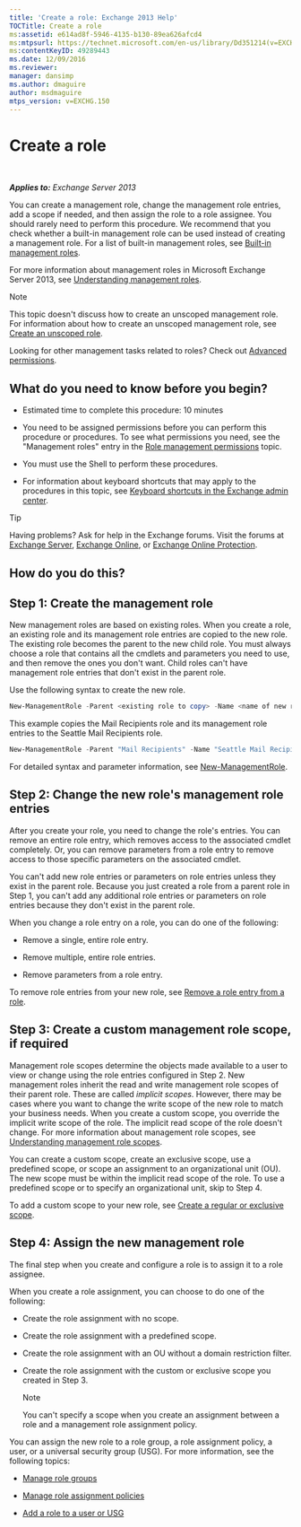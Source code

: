 ```yaml
---
title: 'Create a role: Exchange 2013 Help'
TOCTitle: Create a role
ms:assetid: e614ad8f-5946-4135-b130-89ea626afcd4
ms:mtpsurl: https://technet.microsoft.com/en-us/library/Dd351214(v=EXCHG.150)
ms:contentKeyID: 49289443
ms.date: 12/09/2016
ms.reviewer: 
manager: dansimp
ms.author: dmaguire
author: msdmaguire
mtps_version: v=EXCHG.150
---
```


# Create a role

 

_**Applies to:** Exchange Server 2013_


You can create a management role, change the management role entries, add a scope if needed, and then assign the role to a role assignee. You should rarely need to perform this procedure. We recommend that you check whether a built-in management role can be used instead of creating a management role. For a list of built-in management roles, see [Built-in management roles](built-in-management-roles-exchange-2013-help.md).

For more information about management roles in Microsoft Exchange Server 2013, see [Understanding management roles](understanding-management-roles-exchange-2013-help.md).


> [!NOTE]
> This topic doesn't discuss how to create an unscoped management role. For information about how to create an unscoped management role, see <A href="create-an-unscoped-role-exchange-2013-help.md">Create an unscoped role</A>.



Looking for other management tasks related to roles? Check out [Advanced permissions](advanced-permissions-exchange-2013-help.md).

## What do you need to know before you begin?

  - Estimated time to complete this procedure: 10 minutes

  - You need to be assigned permissions before you can perform this procedure or procedures. To see what permissions you need, see the "Management roles" entry in the [Role management permissions](role-management-permissions-exchange-2013-help.md) topic.

  - You must use the Shell to perform these procedures.

  - For information about keyboard shortcuts that may apply to the procedures in this topic, see [Keyboard shortcuts in the Exchange admin center](keyboard-shortcuts-in-the-exchange-admin-center-2013-help.md).


> [!TIP]
> Having problems? Ask for help in the Exchange forums. Visit the forums at <A href="https://go.microsoft.com/fwlink/p/?linkid=60612">Exchange Server</A>, <A href="https://go.microsoft.com/fwlink/p/?linkid=267542">Exchange Online</A>, or <A href="https://go.microsoft.com/fwlink/p/?linkid=285351">Exchange Online Protection</A>.



## How do you do this?

## Step 1: Create the management role

New management roles are based on existing roles. When you create a role, an existing role and its management role entries are copied to the new role. The existing role becomes the parent to the new child role. You must always choose a role that contains all the cmdlets and parameters you need to use, and then remove the ones you don't want. Child roles can't have management role entries that don't exist in the parent role.

Use the following syntax to create the new role.

```powershell
New-ManagementRole -Parent <existing role to copy> -Name <name of new role>
```

This example copies the Mail Recipients role and its management role entries to the Seattle Mail Recipients role.

```powershell
New-ManagementRole -Parent "Mail Recipients" -Name "Seattle Mail Recipients"
```

For detailed syntax and parameter information, see [New-ManagementRole](https://technet.microsoft.com/en-us/library/dd298073\(v=exchg.150\)).

## Step 2: Change the new role's management role entries

After you create your role, you need to change the role's entries. You can remove an entire role entry, which removes access to the associated cmdlet completely. Or, you can remove parameters from a role entry to remove access to those specific parameters on the associated cmdlet.

You can't add new role entries or parameters on role entries unless they exist in the parent role. Because you just created a role from a parent role in Step 1, you can't add any additional role entries or parameters on role entries because they don't exist in the parent role.

When you change a role entry on a role, you can do one of the following:

  - Remove a single, entire role entry.

  - Remove multiple, entire role entries.

  - Remove parameters from a role entry.

To remove role entries from your new role, see [Remove a role entry from a role](remove-a-role-entry-from-a-role-exchange-2013-help.md).

## Step 3: Create a custom management role scope, if required

Management role scopes determine the objects made available to a user to view or change using the role entries configured in Step 2. New management roles inherit the read and write management role scopes of their parent role. These are called *implicit scopes*. However, there may be cases where you want to change the write scope of the new role to match your business needs. When you create a custom scope, you override the implicit write scope of the role. The implicit read scope of the role doesn't change. For more information about management role scopes, see [Understanding management role scopes](understanding-management-role-scopes-exchange-2013-help.md).

You can create a custom scope, create an exclusive scope, use a predefined scope, or scope an assignment to an organizational unit (OU). The new scope must be within the implicit read scope of the role. To use a predefined scope or to specify an organizational unit, skip to Step 4.

To add a custom scope to your new role, see [Create a regular or exclusive scope](create-a-regular-or-exclusive-scope-exchange-2013-help.md).

## Step 4: Assign the new management role

The final step when you create and configure a role is to assign it to a role assignee.

When you create a role assignment, you can choose to do one of the following:

  - Create the role assignment with no scope.

  - Create the role assignment with a predefined scope.

  - Create the role assignment with an OU without a domain restriction filter.

  - Create the role assignment with the custom or exclusive scope you created in Step 3.
    

    > [!NOTE]
    > You can't specify a scope when you create an assignment between a role and a management role assignment policy.



You can assign the new role to a role group, a role assignment policy, a user, or a universal security group (USG). For more information, see the following topics:

  - [Manage role groups](manage-role-groups-exchange-2013-help.md)

  - [Manage role assignment policies](manage-role-assignment-policies-exchange-2013-help.md)

  - [Add a role to a user or USG](add-a-role-to-a-user-or-usg-exchange-2013-help.md)

